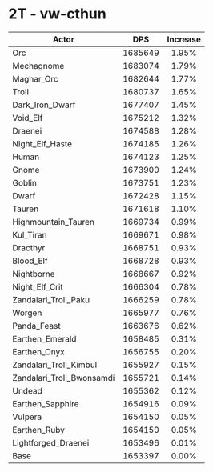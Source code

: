 # 2T - vw-cthun
| Actor | DPS | Increase |
|---|:---:|:---:|
|Orc|1685649|1.95%|
|Mechagnome|1683074|1.79%|
|Maghar_Orc|1682644|1.77%|
|Troll|1680737|1.65%|
|Dark_Iron_Dwarf|1677407|1.45%|
|Void_Elf|1675212|1.32%|
|Draenei|1674588|1.28%|
|Night_Elf_Haste|1674185|1.26%|
|Human|1674123|1.25%|
|Gnome|1673900|1.24%|
|Goblin|1673751|1.23%|
|Dwarf|1672428|1.15%|
|Tauren|1671618|1.10%|
|Highmountain_Tauren|1669734|0.99%|
|Kul_Tiran|1669671|0.98%|
|Dracthyr|1668751|0.93%|
|Blood_Elf|1668728|0.93%|
|Nightborne|1668667|0.92%|
|Night_Elf_Crit|1666304|0.78%|
|Zandalari_Troll_Paku|1666259|0.78%|
|Worgen|1665977|0.76%|
|Panda_Feast|1663676|0.62%|
|Earthen_Emerald|1658485|0.31%|
|Earthen_Onyx|1656755|0.20%|
|Zandalari_Troll_Kimbul|1655927|0.15%|
|Zandalari_Troll_Bwonsamdi|1655721|0.14%|
|Undead|1655362|0.12%|
|Earthen_Sapphire|1654916|0.09%|
|Vulpera|1654150|0.05%|
|Earthen_Ruby|1654150|0.05%|
|Lightforged_Draenei|1653496|0.01%|
|Base|1653397|0.00%|
